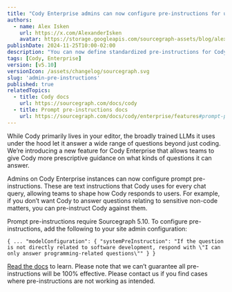 ```yaml
---
title: "Cody Enterprise admins can now configure pre-instructions for user prompting"
authors:
  - name: Alex Isken
    url: https://x.com/AlexanderIsken
    avatar: https://storage.googleapis.com/sourcegraph-assets/blog/alex_avatar.png
publishDate: 2024-11-25T10:00-02:00
description: "You can now define standardized pre-instructions for Cody to determine how it answers questions or which questions it will answer."
tags: [Cody, Enterprise]
version: [v5.10]
versionIcon: /assets/changelog/sourcegraph.svg
slug: 'admin-pre-instructions'
published: true
relatedTopics:
  - title: Cody docs
    url: https://sourcegraph.com/docs/cody
  - title: Prompt pre-instructions docs
    url: https://sourcegraph.com/docs/cody/enterprise/features#prompt-pre-instructions
---
```


While Cody primarily lives in your editor, the broadly trained LLMs it uses under the hood let it answer a wide range of questions beyond just coding. We’re introducing a new feature for Cody Enterprise that allows teams to give Cody more prescriptive guidance on what kinds of questions it can answer.

Admins on Cody Enterprise instances can now configure prompt pre-instructions. These are text instructions that Cody uses for every chat query, allowing teams to shape how Cody responds to users. For example, if you don’t want Cody to answer questions relating to sensitive non-code matters, you can pre-instruct Cody against them.

Prompt pre-instructions require Sourcegraph 5.10. To configure pre-instructions, add the following to your site admin configuration:

```{ ... "modelConfiguration": { "systemPreInstruction": "If the question is not directly related to software development, respond with \"I can only answer programming-related questions\"" } }```

[Read the docs](https://sourcegraph.com/docs/cody/enterprise/features#prompt-pre-instructions) to learn. Please note that we can’t guarantee all pre-instructions will be 100% effective. Please contact us if you find cases where pre-instructions are not working as intended.
